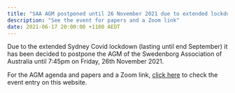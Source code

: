 ```yaml
---
title: "SAA AGM postponed until 26 November 2021 due to extended lockdown"
description: "See the event for papers and a Zoom link"
date: 2021-06-17 20:00:00 +1100 AEDT
---
```


Due to the extended Sydney Covid lockdown (lasting until end September) it has been decided to postpone the AGM of the Swedenborg Association of Australia until 7:45pm on Friday, 26th November 2021.

For the AGM agenda and papers and a Zoom link, [click here](https://swedenborg.com.au/events/202111261945-nsw-saa) to check the event entry on this website.


